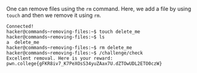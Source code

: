 One can remove files using the `rm` command.
Here, we add a file by using `touch` and then we remove it using `rm`.
```
Connected!
hacker@commands~removing-files:~$ touch delete_me
hacker@commands~removing-files:~$ ls
a  delete_me
hacker@commands~removing-files:~$ rm delete_me
hacker@commands~removing-files:~$ /challenge/check
Excellent removal. Here is your reward:
pwn.college{gFKR8iv7_K7PeXOsS34yuZAax7U.dZTOwUDL2ETO0czW}
```
